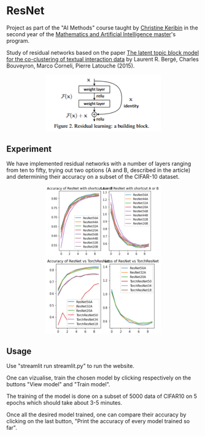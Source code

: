 # ResNet
Project as part of the "AI Methods" course taught by [Christine Keribin](https://wp.imo.universite-paris-saclay.fr/christine-keribin/) in the second year of the [Mathematics and Artificial Intelligence master](https://www.imo.universite-paris-saclay.fr/fr/etudiants/masters/mathematiques-et-applications/m2/m2-mathematique-et-intelligence-artificielle/)'s program. 

Study of residual networks based on the paper [The latent topic block model for the co-clustering of textual
interaction data](https://www.sciencedirect.com/science/article/pii/S0167947319300726?via%3Dihub) by Laurent R. Bergé, Charles Bouveyron, Marco Corneli,
Pierre Latouche (2015).

<p align="center">
<img src="https://github.com/pierrecavalier/ResNet/blob/main/docs/resnet.png" width="300">
  </p>

## Experiment

We have implemented residual networks with a number of layers ranging from ten to fifty, trying out two options (A and B, described in the article) and determining their accuracy on a subset of the CIFAR-10 dataset.

<p align="center">
<img src="https://github.com/pierrecavalier/ResNet/blob/main/results/OptionAandB.png" width="300">
<img src=https://github.com/pierrecavalier/ResNet/blob/main/results/ResNetandTorchResNet.png width="300">
</p>


## Usage


Use "streamlit run streamlit.py" to run the website.

One can vizualise, train the chosen model by clicking respectively on the buttons "View model" and "Train model".

The training of the model is done on a subset of 5000 data of CIFAR10 on 5 epochs which should take about 3-5 minutes.

Once all the desired model trained, one can compare their accuracy by clicking on the last button, "Print the accuracy of every model trained so far".
